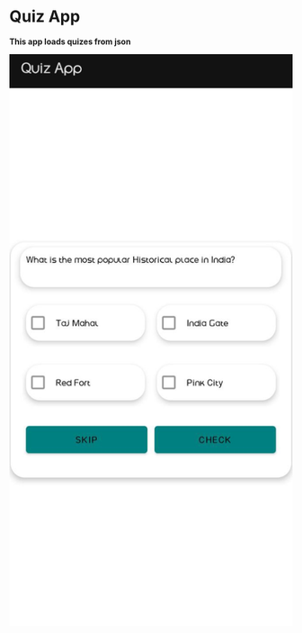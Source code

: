 # Quiz App

**This app loads quizes from json**
 
![This is an image](https://github.com/hook0o/Quiz-App/blob/2fbfbd4ca9bec199c2b5ff7a99296017b27da673/Screenshot.jpg)
